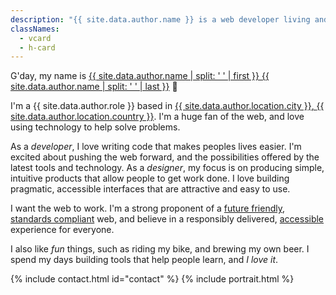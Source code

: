 ```yaml
---
description: "{{ site.data.author.name }} is a web developer living and working in {{ site.data.author.location.city }}, {{ site.data.author.location.country }}."
classNames:
  - vcard
  - h-card
---
```


G'day, my name is <a href="{{ site.baseurl }}/" rel="me" class="u-url url p-name fn n"><span class="p-given-name given-name">{{ site.data.author.name | split: ' ' | first }}</span> <span class="p-family-name family-name">{{ site.data.author.name | split: ' ' | last }}</span></a> 👋

I'm a <span class="p-role role">{{ site.data.author.role }}</span> based in <a href="https://www.google.com.au/maps/place/{{ site.data.author.location.city }}+{{ site.data.author.location.region.abbr }}+{{ site.data.author.location.country }}" class="p-adr h-adr adr"><span class="p-locality locality">{{ site.data.author.location.city }}</span>, <span class="p-country-name country-name">{{ site.data.author.location.country }}</span></a>. I'm a huge fan of the web, and love using technology to help solve problems.

As a *developer*, I love writing code that makes peoples lives easier. I'm excited about pushing the web forward, and the possibilities offered by the latest tools and technology. As a *designer*, my focus is on producing simple, intuitive products that allow people to get work done. I love building pragmatic, accessible interfaces that are attractive and easy to use.

I want the web to work. I'm a strong proponent of a [future friendly](http://futurefriendlyweb.com/), [standards compliant](http://www.webstandards.org/ "The Web Standards Project") web, and believe in a responsibly delivered, [accessible](http://www.w3.org/WAI/ "Web Accessibility Initiative") experience for everyone.

I also like _fun_ things, such as riding my bike, and brewing my own beer. I spend my days building tools that help people learn, and *I love it*.

<div style="overflow: hidden; margin-top: auto">
  {% include contact.html id="contact" %}
  {% include portrait.html %}
</div>

